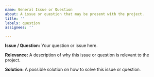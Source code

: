 ```yaml
---
name: General Issue or Question
about: A issue or question that may be present with the project.
title: ''
labels: question
assignees: ''

---
```


**Issue / Question:**
Your question or issue here.

**Relevance:**
A description of why this issue or question is relevant to the project.

**Solution:**
A possible solution on how to solve this issue or question.
